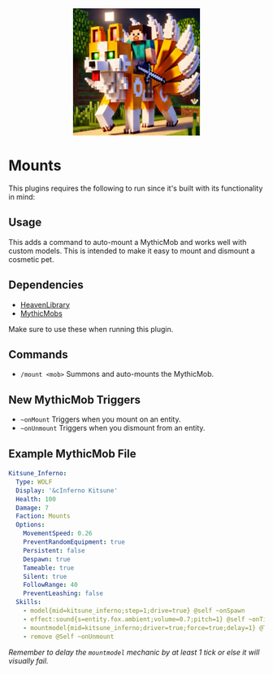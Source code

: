 <div style="text-align: center;">
    <img height="250" src="Kitsune.png" width="250" alt=""/>
</div>

# Mounts
This plugins requires the following to run since it's built with its functionality in mind:

## Usage
This adds a command to auto-mount a MythicMob and works well with custom models.
This is intended to make it easy to mount and dismount a cosmetic pet.

## Dependencies
- [HeavenLibrary](https://modrinth.com/plugin/heavenlibrary)
- [MythicMobs](https://modrinth.com/plugin/mythicmobs)

Make sure to use these when running this plugin.

## Commands
- `/mount <mob>` Summons and auto-mounts the MythicMob.

## New MythicMob Triggers
- `~onMount` Triggers when you mount on an entity.
- `~onUnmount` Triggers when you dismount from an entity. 

## Example MythicMob File
```YAML
Kitsune_Inferno:
  Type: WOLF
  Display: '&cInferno Kitsune'
  Health: 100
  Damage: 7
  Faction: Mounts
  Options:
    MovementSpeed: 0.26
    PreventRandomEquipment: true
    Persistent: false
    Despawn: true
    Tameable: true
    Silent: true
    FollowRange: 40
    PreventLeashing: false
  Skills:
    - model{mid=kitsune_inferno;step=1;drive=true} @self ~onSpawn
    - effect:sound{s=entity.fox.ambient;volume=0.7;pitch=1} @self ~onTimer:220 0.4
    - mountmodel{mid=kitsune_inferno;driver=true;force=true;delay=1} @Trigger ~onMount
    - remove @Self ~onUnmount
```
*Remember to delay the `mountmodel` mechanic by at least 1 tick or else it will visually fail.*